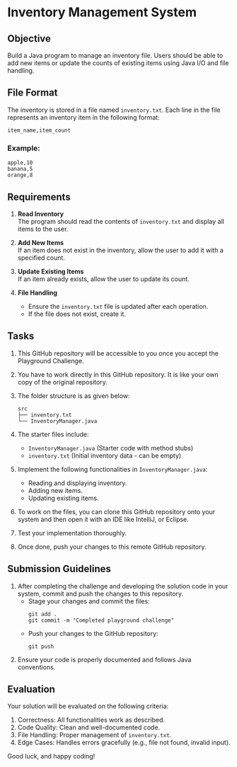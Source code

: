 # Inventory Management System

## Objective
Build a Java program to manage an inventory file. Users should be able to add new items or update the counts of existing items using Java I/O and file handling.


## File Format
The inventory is stored in a file named `inventory.txt`. Each line in the file represents an inventory item in the following format:

```
item_name,item_count
```

### Example:
```
apple,10
banana,5
orange,8
```

## Requirements

1. **Read Inventory**  
   The program should read the contents of `inventory.txt` and display all items to the user.

2. **Add New Items**  
   If an item does not exist in the inventory, allow the user to add it with a specified count.

3. **Update Existing Items**  
   If an item already exists, allow the user to update its count.

4. **File Handling**  
   - Ensure the `inventory.txt` file is updated after each operation.
   - If the file does not exist, create it.


## Tasks

1. This GitHub repository will be accessible to you once you accept the Playground Challenge.
2. You have to work directly in this GitHub repository. It is like your own copy of the original repository.

3. The folder structure is as given below:
   ```
   src
   ├── inventory.txt
   └── InventoryManager.java
   ```

4. The starter files include:
   - `InventoryManager.java` (Starter code with method stubs)
   - `inventory.txt` (Initial inventory data - can be empty)


5. Implement the following functionalities in `InventoryManager.java`:
   - Reading and displaying inventory.
   - Adding new items.
   - Updating existing items.
6. To work on the files, you can clone this GitHub repository onto your system and then open it with an IDE like IntelliJ, or Eclipse.
7. Test your implementation thoroughly.
8. Once done, push your changes to this remote GitHub repository.


## Submission Guidelines

1. After completing the challenge and developing the solution code in your system, commit and push the changes to this repository. 
    - Stage your changes and commit the files:
      ```
      git add .
      git commit -m "Completed playground challenge"
      ```
    - Push your changes to the GitHub repository:
      ```
      git push
      ```
2. Ensure your code is properly documented and follows Java conventions.


## Evaluation

Your solution will be evaluated on the following criteria:

1. Correctness: All functionalities work as described.
2. Code Quality: Clean and well-documented code.
3. File Handling: Proper management of `inventory.txt`.
4. Edge Cases: Handles errors gracefully (e.g., file not found, invalid input).


Good luck, and happy coding!
